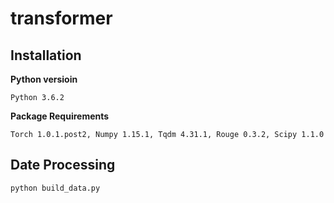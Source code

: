 # transformer
## Installation
**Python versioin** 

```
Python 3.6.2
```

**Package Requirements** 

```
Torch 1.0.1.post2, Numpy 1.15.1, Tqdm 4.31.1, Rouge 0.3.2, Scipy 1.1.0
```

## Date Processing
```
python build_data.py
```

